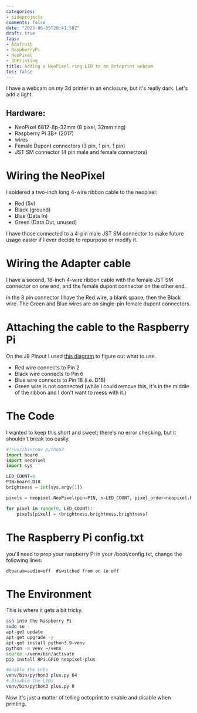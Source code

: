 ```yaml
---
categories:
- sideprojects
comments: false
date: "2023-06-05T20:41:50Z"
draft: true
tags:
- Adafruit
- RaspberryPi
- NeoPixel
- 3DPrinting
title: Adding a NeoPixel ring LED to an Octoprint webcam
toc: false
---
```


I have a webcam on my 3d printer in an enclosure, but it's really dark. Let's add a light.
<!--more-->


## Hardware:
- NeoPixel 6812-8p-32mm (8 pixel, 32mm ring)
- Raspberry Pi 3B+ (2017)
- wires
- Female Dupont connectors (3 pin, 1 pin, 1 pin)
- JST SM connector (4 pin male and female connectors)

# Wiring the NeoPixel

I soldered a two-inch long 4-wire ribbon cable to the neopixel:
- Red (5v)
- Black (ground)
- Blue (Data In)
- Green (Data Out, unused)

I have those connected to a 4-pin male JST SM connector to make future usage easier if I ever decide to repurpose or modify it.


# Wiring the Adapter cable
I have a second, 18-inch 4-wire ribbon cable with the female JST SM connector on one end, and the female dupont connector on the other end.

in the 3 pin connector I have the Red wire, a blank space, then the Black wire.  The Green and Blue wires are on single-pin female dupont connectors.

# Attaching the cable to the Raspberry Pi

On the J8 Pinout I used [this diagram](https://www.pi4j.com/1.2/pins/model-3b-plus-rev1.html) to figure out what to use.

- Red wire connects to Pin 2
- Black wire connects to Pin 6
- Blue wire connects to Pin 18 (i.e. D18)
- Green wire is not connected (while I could remove this, it's in the middle of the ribbon and I don't want to mess with it.)

# The Code

I wanted to keep this short and sweet; there's no error checking, but it shouldn't break too easily.

``` python
#!/usr/bin/env python3
import board
import neopixel
import sys

LED_COUNT=8
PIN=board.D18
brightness = int(sys.argv[1])

pixels = neopixel.NeoPixel(pin=PIN, n=LED_COUNT, pixel_order=neopixel.RGB)

for pixel in range(0, LED_COUNT):
    pixels[pixel] = (brightness,brightness,brightness)
```
# The Raspberry Pi config.txt
you'll need to prep your raspberry Pi
in your /boot/config.txt, change the following lines:
```
dtparam=audio=off  #switched from on to off
```


# The Environment
This is where it gets a bit tricky.

```bash
ssh into the Raspberry Pi
sudo su -
apt-get update
apt-get upgrade -y
apt-get install python3.9-venv
python -m venv ~/venv
source ~/venv/bin/activate
pip install RPi.GPIO neopixel-plus

#enable the LEDs
venv/bin/python3 plus.py 64
# disable the LEDs
venv/bin/python3 plus.py 0
```

Now it's just a matter of telling octoprint to enable and disable when printing.
